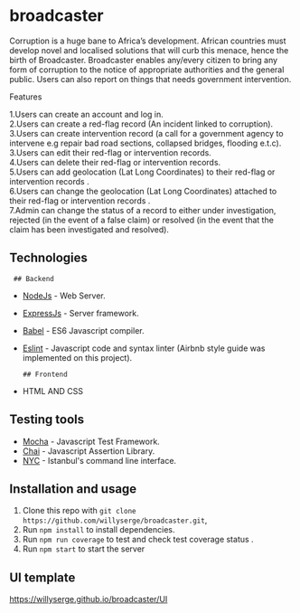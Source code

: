 # broadcaster

Corruption is a huge bane to Africa’s development. African countries must develop novel and localised solutions that will curb this menace, hence the birth of Broadcaster. Broadcaster enables any/every citizen to bring any form of corruption to the notice of appropriate authorities and the general public. Users can also report on things that needs government intervention.

Features

1.Users can create an account and log in.  
2.Users can create a red-flag record (An incident linked to corruption).  
3.Users can create intervention record (a call for a government agency to intervene e.g repair bad road sections, collapsed bridges, flooding e.t.c).  
3.Users can edit their red-flag or intervention records.  
4.Users can delete their red-flag or intervention records.  
5.Users can add geolocation (Lat Long Coordinates) to their red-flag or intervention records .  
6.Users can change the geolocation (Lat Long Coordinates) attached to their red-flag or intervention records .  
7.Admin can change the status of a record to either under investigation, rejected (in the event of a false claim) or resolved (in the event that the claim has been investigated and resolved).     



## Technologies
  
     ## Backend

- [NodeJs](https://nodejs.org/) - Web Server.
- [ExpressJs](https://expressjs.com/) - Server framework.
- [Babel](https://babeljs.io/) - ES6 Javascript compiler.
- [Eslint](https://eslint.org/) - Javascript code and syntax linter (Airbnb style guide was implemented on this project).
    
      ## Frontend
    
 - HTML AND CSS

## Testing tools

- [Mocha](https://mochajs.org/) - Javascript Test Framework.
- [Chai](https://www.chaijs.com/) - Javascript Assertion Library.
- [NYC](https://github.com/istanbuljs/nyc) - Istanbul's command line interface.

## Installation and usage

1. Clone this repo with `git clone https://github.com/willyserge/broadcaster.git`,
2. Run `npm install` to install dependencies.
2. Run `npm run coverage` to test and check test coverage status .
3. Run `npm start` to start the server

## UI template
https://willyserge.github.io/broadcaster/UI





